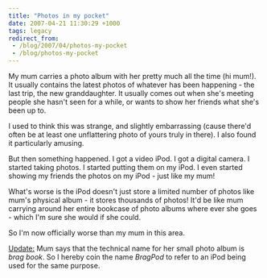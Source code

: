 ```yaml
---
title: "Photos in my pocket"
date: 2007-04-21 11:30:29 +1000
tags: legacy
redirect_from:
 - /blog/2007/04/photos-my-pocket
 - /blog/photos-my-pocket
---
```


My mum carries a photo album with her pretty much all the time (hi mum!). It usually contains the latest photos of whatever has been happening - the last trip, the new granddaughter. It usually comes out when she's meeting people she hasn't seen for a while, or wants to show her friends what she's been up to.

I used to think this was strange, and slightly embarrassing (cause there'd often be at least one unflattering photo of yours truly in there). I also found it particularly amusing.

But then something happened. I got a video iPod. I got a digital camera. I started taking photos. I started putting them on my iPod. I even started showing my friends the photos on my iPod - just like my mum!

What's worse is the iPod doesn't just store a limited number of photos like mum's physical album - it stores thousands of photos! It'd be like mum carrying around her entire bookcase of photo albums where ever she goes - which I'm sure she would if she could.

So I'm now officially worse than my mum in this area.

<u>Update:</u> Mum says that the technical name for her small photo album is <i>brag book</i>. So I hereby coin the name <i>BragPod</i> to refer to an iPod being used for the same purpose.<!--break-->
